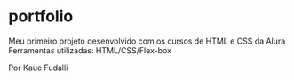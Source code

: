 # portfolio
Meu primeiro projeto desenvolvido com os cursos de HTML e CSS da Alura
Ferramentas utilizadas: HTML/CSS/Flex-box

Por Kaue Fudalli
